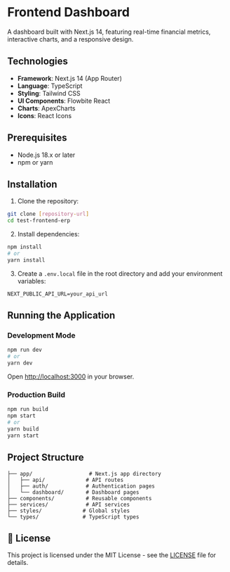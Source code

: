 # Frontend Dashboard

A dashboard built with Next.js 14, featuring real-time financial metrics, interactive charts, and a responsive design.

## Technologies

- **Framework**: Next.js 14 (App Router)
- **Language**: TypeScript
- **Styling**: Tailwind CSS
- **UI Components**: Flowbite React
- **Charts**: ApexCharts
- **Icons**: React Icons

## Prerequisites

- Node.js 18.x or later
- npm or yarn

## Installation

1. Clone the repository:
```bash
git clone [repository-url]
cd test-frontend-erp
```

2. Install dependencies:
```bash
npm install
# or
yarn install
```

3. Create a `.env.local` file in the root directory and add your environment variables:
```env
NEXT_PUBLIC_API_URL=your_api_url
```

## Running the Application

### Development Mode
```bash
npm run dev
# or
yarn dev
```
Open [http://localhost:3000](http://localhost:3000) in your browser.

### Production Build
```bash
npm run build
npm start
# or
yarn build
yarn start
```

## Project Structure

```
├── app/                  # Next.js app directory
│   ├── api/             # API routes
│   ├── auth/            # Authentication pages
│   └── dashboard/       # Dashboard pages
├── components/          # Reusable components
├── services/            # API services
├── styles/             # Global styles
└── types/              # TypeScript types
```

## 📄 License

This project is licensed under the MIT License - see the [LICENSE](LICENSE) file for details.
